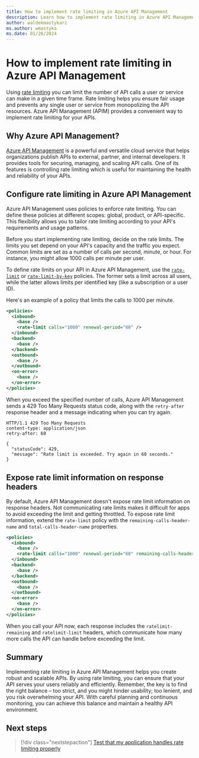 ```yaml
---
title: How to implement rate limiting in Azure API Management
description: Learn how to implement rate limiting in Azure API Management
author: waldekmastykarz
ms.author: wmastyka
ms.date: 01/26/2024
---
```


# How to implement rate limiting in Azure API Management

Using [rate limiting](./what-is-rate-limiting.md) you can limit the number of API calls a user or service can make in a given time frame. Rate limiting helps you ensure fair usage and prevents any single user or service from monopolizing the API resources. Azure API Management (APIM) provides a convenient way to implement rate limiting for your APIs.

## Why Azure API Management?

[Azure API Management](/azure/api-management/api-management-key-concepts) is a powerful and versatile cloud service that helps organizations publish APIs to external, partner, and internal developers. It provides tools for securing, managing, and scaling API calls. One of its features is controlling rate limiting which is useful for maintaining the health and reliability of your APIs.

## Configure rate limiting in Azure API Management

Azure API Management uses policies to enforce rate limiting. You can define these policies at different scopes: global, product, or API-specific. This flexibility allows you to tailor rate limiting according to your API's requirements and usage patterns.

Before you start implementing rate limiting, decide on the rate limits. The limits you set depend on your API's capacity and the traffic you expect. Common limits are set as a number of calls per second, minute, or hour. For instance, you might allow 1000 calls per minute per user.

To define rate limits on your API in Azure API Management, use the [`rate-limit`](/azure/api-management/rate-limit-policy) or [`rate-limit-by-key`](/azure/api-management/rate-limit-by-key-policy) policies. The former sets a limit across all users, while the latter allows limits per identified key (like a subscription or a user ID).

Here's an example of a policy that limits the calls to 1000 per minute.

```xml
<policies>
  <inbound>
    <base />
    <rate-limit calls="1000" renewal-period="60" />
  </inbound>
  <backend>
    <base />
  </backend>
  <outbound>
    <base />
  </outbound>
  <on-error>
    <base />
  </on-error>
</policies>
```

When you exceed the specified number of calls, Azure API Management sends a 429 Too Many Requests status code, along with the `retry-after` response header and a message indicating when you can try again.

```text
HTTP/1.1 429 Too Many Requests
content-type: application/json
retry-after: 60
    
{
  "statusCode": 429,
  "message": "Rate limit is exceeded. Try again in 60 seconds."
}
```

## Expose rate limit information on response headers

By default, Azure API Management doesn't expose rate limit information on response headers. Not communicating rate limits makes it difficult for apps to avoid exceeding the limit and getting throttled. To expose rate limit information, extend the `rate-limit` policy with the `remaining-calls-header-name` and `total-calls-header-name` properties.

```xml
<policies>
  <inbound>
    <base />
    <rate-limit calls="1000" renewal-period="60" remaining-calls-header-name="ratelimit-remaining" total-calls-header-name="ratelimit-limit" />
  </inbound>
  <backend>
    <base />
  </backend>
  <outbound>
    <base />
  </outbound>
  <on-error>
    <base />
  </on-error>
</policies>
```

When you call your API now, each response includes the `ratelimit-remaining` and `ratelimit-limit` headers, which communicate how many more calls the API can handle before exceeding the limit.

## Summary

Implementing rate limiting in Azure API Management helps you create robust and scalable APIs. By using rate limiting, you can ensure that your API serves your users reliably and efficiently. Remember, the key is to find the right balance – too strict, and you might hinder usability; too lenient, and you risk overwhelming your API. With careful planning and continuous monitoring, you can achieve this balance and maintain a healthy API environment.

## Next steps

> [!div class="nextstepaction"]
> [Test that my application handles rate limiting properly](../how-to/simulate-rate-limit-api-responses.md)
